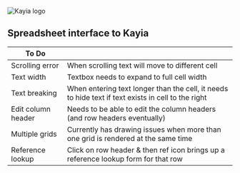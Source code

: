 ![Kayia logo](http://785369b995de124132d4-4015ae171f828765e3ea59ae37d1f977.r95.cf5.rackcdn.com/logo3.png)

## Spreadsheet interface to Kayia

| To Do          		|                                 |
|-----------------------|-----------------------------|
| Scrolling error		| When scrolling text will move to different cell |
| Text width			| Textbox needs to expand to full cell width |
| Text breaking			| When entering text longer than the cell, it needs to hide text if text exists in cell to the right |
| Edit column header	| Needs to be able to edit the column headers (and row headers eventually) |
| Multiple grids	| Currently has drawing issues when more than one grid is rendered at the same time |
| Reference lookup	| Click on row header & then ref icon brings up  a reference lookup form for that row |

